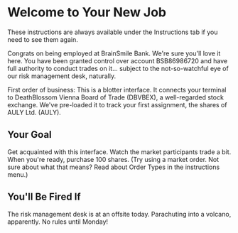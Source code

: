 # Welcome to Your New Job
These instructions are always available under the Instructions tab if you need to see them again.

Congrats on being employed at BrainSmile Bank. We're sure you'll love it here. You have been granted control over account BSB86986720 and have full authority to conduct trades on it... subject to the not-so-watchful eye of our risk management desk, naturally.

First order of business: This is a blotter interface. It connects your terminal to DeathBlossom Vienna Board of Trade (DBVBEX), a well-regarded stock exchange. We've pre-loaded it to track your first assignment, the shares of AULY Ltd. (AULY).

## Your Goal
Get acquainted with this interface.
Watch the market participants trade a bit.
When you're ready, purchase 100 shares. (Try using a market order. Not sure about what that means? Read about Order Types in the instructions menu.)

## You'll Be Fired If
The risk management desk is at an offsite today. Parachuting into a volcano, apparently. No rules until Monday!
